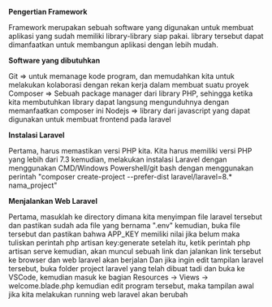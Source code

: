 **Pengertian Framework**

Framework merupakan sebuah software yang digunakan untuk membuat aplikasi yang sudah memiliki library-library siap pakai. library tersebut dapat dimanfaatkan untuk membangun aplikasi dengan lebih mudah.

**Software yang dibutuhkan**

Git => untuk memanage kode program, dan memudahkan kita untuk melakukan kolaborasi dengan rekan kerja dalam membuat suatu proyek
Composer => Sebuah package manager dari library PHP, sehingga ketika kita membutuhkan library dapat langsung mengunduhnya dengan memanfaatkan composer ini
Nodejs => library dari javascript yang dapat digunakan untuk membuat frontend pada laravel

**Instalasi Laravel**

Pertama, harus memastikan versi PHP kita. Kita harus memiliki versi PHP yang lebih dari 7.3
kemudian, melakukan instalasi Laravel dengan menggunakan CMD/Windows Powershell/git bash dengan menggunakan perintah "composer create-project --prefer-dist laravel/laravel=8.* nama_project"

**Menjalankan Web Laravel**

Pertama, masuklah ke directory dimana kita menyimpan file laravel tersebut dan pastikan sudah ada file yang bernama ".env"
kemudian, buka file tersebut dan pastikan bahwa APP_KEY memiliki nilai jika belum maka tuliskan perintah php artisan key:generate
setelah itu, ketik perintah php artisan serve
kemudian, akan muncul sebuah link dan jalankan link tersebut ke browser dan web laravel akan berjalan
Dan jika ingin edit tampilan laravel tersebut, buka folder project laravel yang telah dibuat tadi dan buka ke VSCode, kemudian masuk ke bagian Resources -> Views -> welcome.blade.php kemudian edit program tersebut, maka tampilan awal jika kita melakukan running web laravel akan berubah
